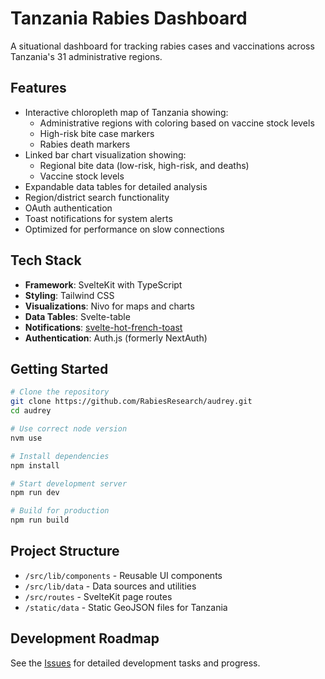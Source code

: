 # Tanzania Rabies Dashboard

A situational dashboard for tracking rabies cases and vaccinations across Tanzania's 31 administrative regions.

## Features

- Interactive chloropleth map of Tanzania showing:
  - Administrative regions with coloring based on vaccine stock levels
  - High-risk bite case markers
  - Rabies death markers
- Linked bar chart visualization showing:
  - Regional bite data (low-risk, high-risk, and deaths)
  - Vaccine stock levels
- Expandable data tables for detailed analysis
- Region/district search functionality
- OAuth authentication
- Toast notifications for system alerts
- Optimized for performance on slow connections

## Tech Stack

- **Framework**: SvelteKit with TypeScript
- **Styling**: Tailwind CSS
- **Visualizations**: Nivo for maps and charts
- **Data Tables**: Svelte-table
- **Notifications**: [svelte-hot-french-toast](https://svelte-hot-french-toast.vercel.app/)
- **Authentication**: Auth.js (formerly NextAuth)

## Getting Started

```sh
# Clone the repository
git clone https://github.com/RabiesResearch/audrey.git
cd audrey

# Use correct node version
nvm use

# Install dependencies
npm install

# Start development server
npm run dev

# Build for production
npm run build
```

## Project Structure

- `/src/lib/components` - Reusable UI components
- `/src/lib/data` - Data sources and utilities
- `/src/routes` - SvelteKit page routes
- `/static/data` - Static GeoJSON files for Tanzania

## Development Roadmap

See the [Issues](https://github.com/RabiesResearch/audrey/issues) for detailed development tasks and progress.
